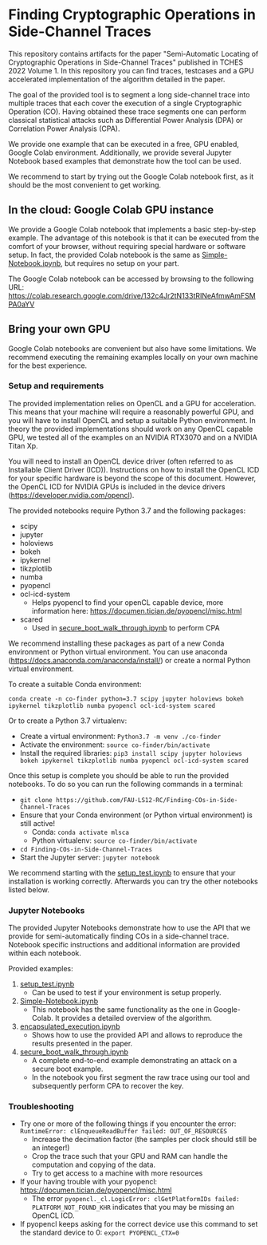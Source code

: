 # Finding Cryptographic Operations in Side-Channel Traces

This repository contains artifacts for the paper "Semi-Automatic Locating of Cryptographic Operations in Side-Channel Traces" published in TCHES 2022 Volume 1.
In this repository you can find traces, testcases and a GPU accelerated implementation of the algorithm detailed in the paper.

The goal of the provided tool is to segment a long side-channel trace into multiple traces that each cover the execution of a single Cryptographic Operation (CO).
Having obtained these trace segments one can perform classical statistical attacks such as Differential Power Analysis (DPA) or Correlation Power Analysis (CPA).

We provide one example that can be executed in a free, GPU enabled, Google Colab environment. Additionally, we provide several Jupyter Notebook based examples that demonstrate how the tool can be used.

We recommend to start by trying out the Google Colab notebook first, as it should be the most convenient to get working.


## In the cloud: Google Colab GPU instance

We provide a Google Colab notebook that implements a basic step-by-step example. The advantage of this notebook is that it can be executed from the comfort of your browser, without requiring special hardware or software setup. In fact, the provided Colab notebook is the same as [Simple-Notebook.ipynb](Simple-Notebook.ipynb), but requires no setup on your part. 

The Google Colab notebook can be accessed by browsing to the following URL:
https://colab.research.google.com/drive/132c4Jr2tN133tRINeAfmwAmFSMPA0aYV



## Bring your own GPU

Google Colab notebooks are convenient but also have some limitations. We recommend executing the remaining examples locally on your own machine for the best experience.


### Setup and requirements

The provided implementation relies on OpenCL and a GPU for acceleration. This means that your machine will require a reasonably powerful GPU, and you will have to install OpenCL and setup a suitable Python environment. In theory the provided implementations should work on any OpenCL capable GPU, we tested all of the examples on an NVIDIA RTX3070 and on a NVIDIA Titan Xp.

You will need to install an OpenCL device driver (often referred to as Installable Client Driver (ICD)). Instructions on how to install the OpenCL ICD for your specific hardware is beyond the scope of this document. However, the OpenCL ICD for NVIDIA GPUs is included in the device drivers (https://developer.nvidia.com/opencl). 

The provided notebooks require Python 3.7 and the following packages:
* scipy
* jupyter
* holoviews
* bokeh
* ipykernel
* tikzplotlib
* numba
* pyopencl
* ocl-icd-system 
    * Helps pyopencl to find your openCL capable device, more information here: https://documen.tician.de/pyopencl/misc.html
* scared
    * Used in [secure_boot_walk_through.ipynb](secure_boot_walk_through.ipynb) to perform CPA


We recommend installing these packages as part of a new Conda environment or Python virtual environment.
You can use anaconda (https://docs.anaconda.com/anaconda/install/) or create a normal Python virtual environment.

To create a suitable Conda environment:
```
conda create -n co-finder python=3.7 scipy jupyter holoviews bokeh ipykernel tikzplotlib numba pyopencl ocl-icd-system scared
```  

Or to create a Python 3.7 virtualenv:
* Create a virtual environment: `Python3.7 -m venv ./co-finder`
* Activate the environment: `source co-finder/bin/activate`
* Install the required libraries: `pip3 install scipy jupyter holoviews bokeh ipykernel tikzplotlib numba pyopencl ocl-icd-system scared`

Once this setup is complete you should be able to run the provided notebooks.
To do so you can run the following commands in a terminal:

* `git clone https://github.com/FAU-LS12-RC/Finding-COs-in-Side-Channel-Traces`
* Ensure that your Conda environment (or Python virtual environment) is still active!
    * Conda: `conda activate mlsca`
    * Python virtualenv: `source co-finder/bin/activate`
* `cd Finding-COs-in-Side-Channel-Traces`
* Start the Jupyter server: `jupyter notebook`

We recommend starting with the [setup_test.ipynb](setup_test.ipynb) to ensure that your installation is working correctly.
Afterwards you can try the other notebooks listed below.

### Jupyter Notebooks

The provided Jupyter Notebooks demonstrate how to use the API that we provide for semi-automatically finding COs in a side-channel trace. Notebook specific instructions and additional information are provided within each notebook.

Provided examples:
1. [setup_test.ipynb](setup_test.ipynb) 
    * Can be used to test if your environment is setup properly.
2. [Simple-Notebook.ipynb](Simple-Notebook.ipynb) 
    * This notebook has the same functionality as the one in Google-Colab. It provides a detailed overview of the algorithm.
3. [encapsulated_execution.ipynb](encapsulated_execution.ipynb) 
    * Shows how to use the provided API and allows to reproduce the results presented in the paper.
4. [secure_boot_walk_through.ipynb](secure_boot_walk_through.ipynb) 
    * A complete end-to-end example demonstrating an attack on a secure boot example.
    * In the notebook you first segment the raw trace using our tool and subsequently perform CPA to recover the key.


### Troubleshooting

* Try one or more of the following things if you encounter the error: `RuntimeError: clEnqueueReadBuffer failed: OUT_OF_RESOURCES` 
    * Increase the decimation factor (the samples per clock should still be an integer!)
    * Crop the trace such that your GPU and RAM can handle the computation and copying of the data.
    * Try to get access to a machine with more resources 
* If your having trouble with your pyopencl: https://documen.tician.de/pyopencl/misc.html
    * The error `pyopencl._cl.LogicError: clGetPlatformIDs failed: PLATFORM_NOT_FOUND_KHR` indicates that you may be missing an OpenCL ICD.
* If pyopencl keeps asking for the correct device use this command to set the standard device to 0: `export PYOPENCL_CTX=0` 








